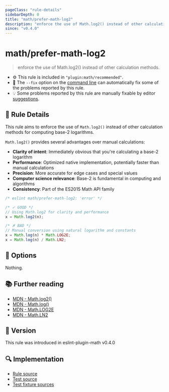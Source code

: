 ```yaml
---
pageClass: "rule-details"
sidebarDepth: 0
title: "math/prefer-math-log2"
description: "enforce the use of Math.log2() instead of other calculation methods."
since: "v0.4.0"
---
```


# math/prefer-math-log2

> enforce the use of Math.log2() instead of other calculation methods.

- ⚙️ This rule is included in `"plugin:math/recommended"`.
- 🔧 The `--fix` option on the [command line](https://eslint.org/docs/user-guide/command-line-interface#fixing-problems) can automatically fix some of the problems reported by this rule.
- 💡 Some problems reported by this rule are manually fixable by editor [suggestions](https://eslint.org/docs/developer-guide/working-with-rules#providing-suggestions).

## 📖 Rule Details

This rule aims to enforce the use of `Math.log2()` instead of other calculation methods for computing base-2 logarithms.

`Math.log2()` provides several advantages over manual calculations:

- **Clarity of intent**: Immediately obvious that you're calculating a base-2 logarithm
- **Performance**: Optimized native implementation, potentially faster than manual calculations
- **Precision**: More accurate for edge cases and special values
- **Computer science relevance**: Base-2 is fundamental in computing and algorithms
- **Consistency**: Part of the ES2015 Math API family

<eslint-code-block fix>

<!-- eslint-skip -->

```js
/* eslint math/prefer-math-log2: 'error' */

/* ✓ GOOD */
// Using Math.log2 for clarity and performance
x = Math.log2(n);

/* ✗ BAD */
// Manual conversion using natural logarithm and constants
x = Math.log(n) * Math.LOG2E;
x = Math.log(n) / Math.LN2;
```

</eslint-code-block>

## 🔧 Options

Nothing.

## 📚 Further reading

- [MDN - Math.log2()](https://developer.mozilla.org/en-US/docs/Web/JavaScript/Reference/Global_Objects/Math/log2)
- [MDN - Math.log()](https://developer.mozilla.org/en-US/docs/Web/JavaScript/Reference/Global_Objects/Math/log)
- [MDN - Math.LOG2E](https://developer.mozilla.org/en-US/docs/Web/JavaScript/Reference/Global_Objects/Math/LOG2E)
- [MDN - Math.LN2](https://developer.mozilla.org/en-US/docs/Web/JavaScript/Reference/Global_Objects/Math/LN2)

## 🚀 Version

This rule was introduced in eslint-plugin-math v0.4.0

## 🔍 Implementation

- [Rule source](https://github.com/ota-meshi/eslint-plugin-math/blob/main/src/rules/prefer-math-log2.ts)
- [Test source](https://github.com/ota-meshi/eslint-plugin-math/blob/main/tests/src/rules/prefer-math-log2.ts)
- [Test fixture sources](https://github.com/ota-meshi/eslint-plugin-math/tree/main/tests/fixtures/rules/prefer-math-log2)
